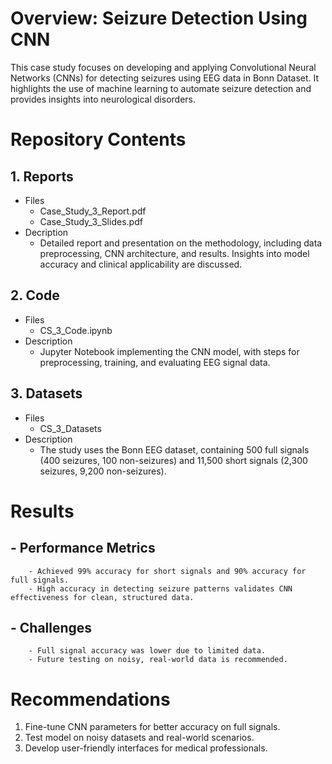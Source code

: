 # Overview: Seizure Detection Using CNN
This case study focuses on developing and applying Convolutional Neural Networks (CNNs) for detecting seizures using EEG data in Bonn Dataset. It highlights the use of machine learning to automate seizure detection and provides insights into neurological disorders.

# Repository Contents
## 1. Reports
   - Files
      - Case_Study_3_Report.pdf
      - Case_Study_3_Slides.pdf
  - Decription
      - Detailed report and presentation on the methodology, including data preprocessing, CNN architecture, and results. Insights into model accuracy and clinical applicability are discussed.

## 2. Code
  - Files
       - CS_3_Code.ipynb
  - Description
       - Jupyter Notebook implementing the CNN model, with steps for preprocessing, training, and evaluating EEG signal data.

## 3. Datasets
   - Files
       - CS_3_Datasets
   - Description
       - The study uses the Bonn EEG dataset, containing 500 full signals (400 seizures, 100 non-seizures) and 11,500 short signals (2,300 seizures, 9,200 non-seizures).

# Results
## - Performance Metrics
        - Achieved 99% accuracy for short signals and 90% accuracy for full signals.
        - High accuracy in detecting seizure patterns validates CNN effectiveness for clean, structured data.
## - Challenges
        - Full signal accuracy was lower due to limited data.
        - Future testing on noisy, real-world data is recommended.

# Recommendations
1. Fine-tune CNN parameters for better accuracy on full signals.
2. Test model on noisy datasets and real-world scenarios.
3. Develop user-friendly interfaces for medical professionals.

